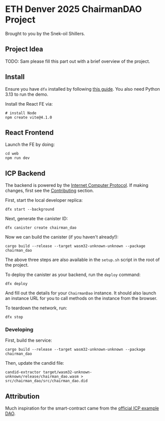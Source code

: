 # ETH Denver 2025 ChairmanDAO Project

Brought to you by the Snek-oil Shillers.

## Project Idea

TODO: Sam please fill this part out with a brief overview of the project.

## Install

Ensure you have `dfx` installed by following [this guide](https://internetcomputer.org/docs/current/developer-docs/getting-started/install).
You also need Python 3.13 to run the demo.

Install the React FE via:

```shell
# install Node
npm create vite@4.1.0
```

## React Frontend

Launch the FE by doing:

```shell
cd web
npm run dev
```

## ICP Backend

The backend is powered by the [Internet Computer Protocol](https://internetcomputer.org/).
If making changes, first see the [Contributing](#Developing) section.

First, start the local developer replica:

```shell
dfx start --background
```

Next, generate the canister ID:

```shell
dfx canister create chairman_dao
```

Now we can build the canister (if you haven't already!):

```shell
cargo build --release --target wasm32-unknown-unknown --package chairman_dao
```

The above three steps are also available in the `setup.sh` script in the root of the project.

To deploy the canister as your backend, run the `deploy` command:

```shell
dfx deploy
```

And fill out the details for your `ChairmanDao` instance.
It should also launch an instance URL for you to call methods on the instance from the browser.

To teardown the network, run:

```
dfx stop
```

### Developing

First, build the service:

```shell
cargo build --release --target wasm32-unknown-unknown --package chairman_dao
```

Then, update the candid file:

```shell
candid-extractor target/wasm32-unknown-unknown/release/chairman_dao.wasm > src/chairman_dao/src/chairman_dao.did
```

## Attribution

Much inspiration for the smart-contract came from the [official ICP example DAO](https://github.com/dfinity/examples/tree/master/rust/basic_dao).
